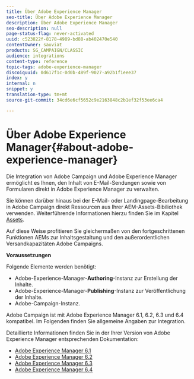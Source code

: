 ```yaml
---
title: Über Adobe Experience Manager
seo-title: Über Adobe Experience Manager
description: Über Adobe Experience Manager
seo-description: null
page-status-flag: never-activated
uuid: c523822f-8178-4989-bd88-ab402470e540
contentOwner: sauviat
products: SG_CAMPAIGN/CLASSIC
audience: integrations
content-type: reference
topic-tags: adobe-experience-manager
discoiquuid: 0d617f1c-0d0b-489f-9027-a92b1f1eee37
index: y
internal: n
snippet: y
translation-type: tm+mt
source-git-commit: 34cd6e6cf5652c9e2163848c2b1ef32f53ee6ca4

---
```



# Über Adobe Experience Manager{#about-adobe-experience-manager}

Die Integration von Adobe Campaign und Adobe Experience Manager ermöglicht es Ihnen, den Inhalt von E-Mail-Sendungen sowie von Formularen direkt in Adobe Experience Manager zu verwalten.

Sie können darüber hinaus bei der E-Mail- oder Landingpage-Bearbeitung in Adobe Campaign direkt Ressourcen aus Ihrer AEM-Assets-Bibiliothek verwenden. Weiterführende Informationen hierzu finden Sie im Kapitel [Assets](../../integrations/using/sharing-assets-with-adobe-experience-cloud.md).

Auf diese Weise profitieren Sie gleichermaßen von den fortgeschrittenen Funktionen AEMs zur Inhaltsgestaltung und den außerordentlichen Versandkapazitäten Adobe Campaigns.

**Voraussetzungen**

Folgende Elemente werden benötigt:

* Adobe-Experience-Manager-**Authoring**-Instanz zur Erstellung der Inhalte.
* Adobe-Experience-Manager-**Publishing**-Instanz zur Veröffentlichung der Inhalte.
* Adobe-Campaign-Instanz.

Adobe Campaign ist mit Adobe Experience Manager 6.1, 6.2, 6.3 und 6.4 kompatibel. Im Folgenden finden Sie allgemeine Angaben zur Integration.

Detaillierte Informationen finden Sie in der Ihrer Version von Adobe Experience Manager entsprechenden Dokumentation:

* [Adobe Experience Manager 6.1](https://docs.adobe.com/docs/en/aem/6-1/administer/integration/marketing-cloud/campaign/campaignonpremise.html)
* [Adobe Experience Manager 6.2](https://docs.adobe.com/docs/en/aem/6-2/administer/integration/marketing-cloud/campaign/campaignonpremise.html)
* [Adobe Experience Manager 6.3](https://helpx.adobe.com/experience-manager/6-3/sites/administering/using/campaignonpremise.html)
* [Adobe Experience Manager 6.4](https://helpx.adobe.com/experience-manager/6-4/sites/administering/using/campaignonpremise.html)

